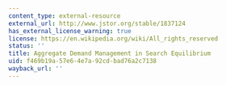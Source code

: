 ```yaml
---
content_type: external-resource
external_url: http://www.jstor.org/stable/1837124
has_external_license_warning: true
license: https://en.wikipedia.org/wiki/All_rights_reserved
status: ''
title: Aggregate Demand Management in Search Equilibrium
uid: f469b19a-57e6-4e7a-92cd-bad76a2c7138
wayback_url: ''
---
```

